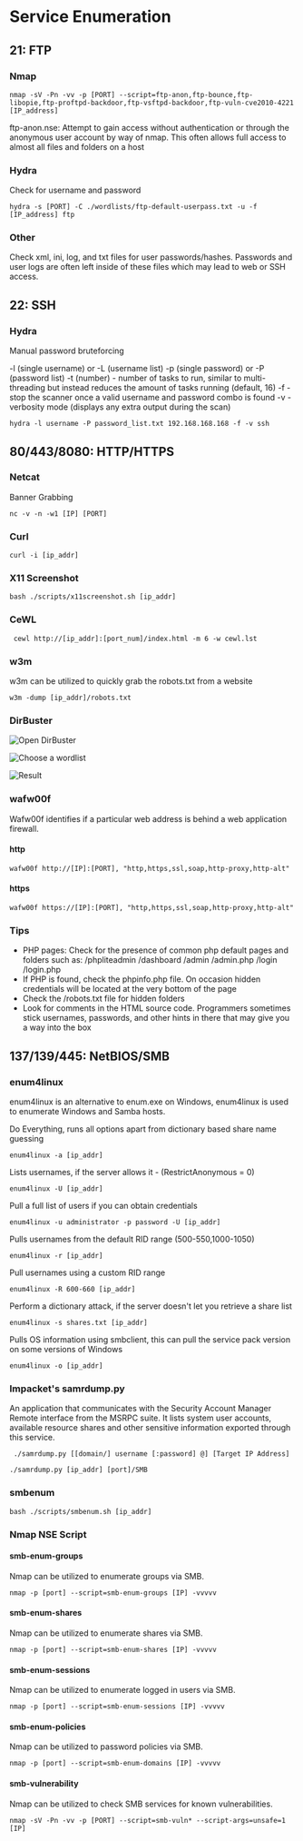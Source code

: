 # Service Enumeration

## 21: FTP

### Nmap

```text
nmap -sV -Pn -vv -p [PORT] --script=ftp-anon,ftp-bounce,ftp-libopie,ftp-proftpd-backdoor,ftp-vsftpd-backdoor,ftp-vuln-cve2010-4221 [IP_address]
```

ftp-anon.nse: Attempt to gain access without authentication or through the anonymous user account by way of nmap. This often allows full access to almost all files and folders on a host

### Hydra

Check for username and password

```text
hydra -s [PORT] -C ./wordlists/ftp-default-userpass.txt -u -f [IP_address] ftp
```

### Other

Check xml, ini, log, and txt files for user passwords/hashes. Passwords and user logs are often left inside of these files which may lead to web or SSH access.

## 22: SSH

### Hydra

Manual password bruteforcing

-l \(single username\) or -L \(username list\) -p \(single password\) or -P \(password list\) -t \(number\) - number of tasks to run, similar to multi-threading but instead reduces the amount of tasks running \(default, 16\) -f - stop the scanner once a valid username and password combo is found -v - verbosity mode \(displays any extra output during the scan\)

```text
hydra -l username -P password_list.txt 192.168.168.168 -f -v ssh
```

## 80/443/8080: HTTP/HTTPS

### Netcat

Banner Grabbing

```text
nc -v -n -w1 [IP] [PORT]
```

### Curl

```text
curl -i [ip_addr]
```

### X11 Screenshot

```text
bash ./scripts/x11screenshot.sh [ip_addr]
```

### CeWL

```text
 cewl http://[ip_addr]:[port_num]/index.html -m 6 -w cewl.lst
```

### w3m

w3m can be utilized to quickly grab the robots.txt from a website

```text
w3m -dump [ip_addr]/robots.txt
```

### DirBuster

![Open DirBuster](../.gitbook/assets/image%20%284%29.png)

![Choose a wordlist](../.gitbook/assets/image%20%282%29.png)

![Result](../.gitbook/assets/image%20%283%29.png)

### wafw00f 

 Wafw00f identifies if a particular web address is behind a web application firewall.
 
 #### http

```
wafw00f http://[IP]:[PORT], "http,https,ssl,soap,http-proxy,http-alt"
```


 #### https
 
```
wafw00f https://[IP]:[PORT], "http,https,ssl,soap,http-proxy,http-alt"

```

### Tips
* PHP pages: Check for the presence of common php default pages and folders such as:
/phpliteadmin
/dashboard
/admin
/admin.php
/login
/login.php
* If PHP is found, check the phpinfo.php file. On occasion hidden credentials will be located at the very bottom of the page
* Check the /robots.txt file for hidden folders
* Look for comments in the HTML source code. Programmers sometimes stick usernames, passwords, and other hints in there that may give you a way into the box

## 137/139/445: NetBIOS/SMB

### enum4linux

enum4linux is an alternative to enum.exe on Windows, enum4linux is used to enumerate Windows and Samba hosts.


Do Everything, runs all options apart from dictionary based share name guessing

```
enum4linux -a [ip_addr]
```


Lists usernames, if the server allows it - (RestrictAnonymous = 0)

```
enum4linux -U [ip_addr]
```

Pull a full list of users if you can obtain credentials

```
enum4linux -u administrator -p password -U [ip_addr]
```

Pulls usernames from the default RID range (500-550,1000-1050)

```
enum4linux -r [ip_addr]
```

Pull usernames using a custom RID range
```
enum4linux -R 600-660 [ip_addr]
```

Perform a dictionary attack, if the server doesn't let you retrieve a share list
```
enum4linux -s shares.txt [ip_addr]
```

Pulls OS information using smbclient, this can pull the service pack version on some versions of Windows

```
enum4linux -o [ip_addr]
```

### Impacket's samrdump.py

An application that communicates with the Security Account Manager Remote interface from the MSRPC suite. It lists system user accounts, available resource shares and other sensitive information exported through this service.

```
 ./samrdump.py [[domain/] username [:password] @] [Target IP Address]
```

```
./samrdump.py [ip_addr] [port]/SMB
```

### smbenum

```
bash ./scripts/smbenum.sh [ip_addr]
```

### Nmap NSE Script

#### smb-enum-groups

Nmap can be utilized to enumerate groups via SMB.

```
nmap -p [port] --script=smb-enum-groups [IP] -vvvvv
```

#### smb-enum-shares

Nmap can be utilized to enumerate shares via SMB.

```
nmap -p [port] --script=smb-enum-shares [IP] -vvvvv
```

#### smb-enum-sessions

Nmap can be utilized to enumerate logged in users via SMB.

```
nmap -p [port] --script=smb-enum-sessions [IP] -vvvvv
```

#### smb-enum-policies
Nmap can be utilized to password policies via SMB.

```
nmap -p [port] --script=smb-enum-domains [IP] -vvvvv
```

#### smb-vulnerability

Nmap can be utilized to check SMB services for known vulnerabilities.

```
nmap -sV -Pn -vv -p [PORT] --script=smb-vuln* --script-args=unsafe=1 [IP]
```





